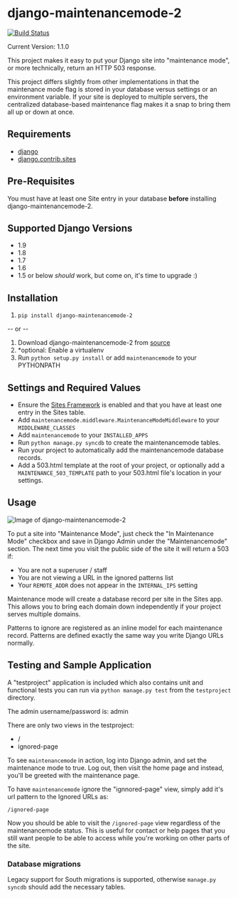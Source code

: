 # django-maintenancemode-2

[![Build Status](https://travis-ci.org/alsoicode/django-maintenancemode-2.svg)](https://travis-ci.org/alsoicode/django-maintenancemode-2)

Current Version: 1.1.0

This project makes it easy to put your Django site into "maintenance mode", or more technically, return an HTTP 503 response.

This project differs slightly from other implementations in that the maintenance mode flag is stored in your database versus settings or an environment variable. If your site is deployed to multiple servers, the centralized database-based maintenance flag makes it a snap to bring them all up or down at once.

## Requirements
- [django](https://www.djangoproject.com/download/)
- [django.contrib.sites](https://docs.djangoproject.com/en/1.8/ref/contrib/sites/)

## Pre-Requisites
You must have at least one Site entry in your database **before** installing django-maintenancemode-2.

## Supported Django Versions
- 1.9
- 1.8
- 1.7
- 1.6
- 1.5 or below *should* work, but come on, it's time to upgrade :)

## Installation
1. `pip install django-maintenancemode-2`

-- or --

1. Download django-maintenancemode-2 from [source](https://github.com/alsoicode/django-maintenancemode-2/archive/master.zip)
2. *optional: Enable a virtualenv
3. Run `python setup.py install` or add `maintenancemode` to your PYTHONPATH

## Settings and Required Values
- Ensure the [Sites Framework](https://docs.djangoproject.com/en/1.8/ref/contrib/sites/) is enabled and that you have at least one entry in the Sites table.
- Add `maintenancemode.middleware.MaintenanceModeMiddleware` to your `MIDDLEWARE_CLASSES`
- Add `maintenancemode` to your `INSTALLED_APPS`
- Run `python manage.py syncdb` to create the maintenancemode tables.
- Run your project to automatically add the maintenancemode database records.
- Add a 503.html template at the root of your project, or optionally add a `MAINTENANCE_503_TEMPLATE` path to your 503.html file's location in your settings.

## Usage

![Image of django-maintenancemode-2](http://res.cloudinary.com/alsoicode/image/upload/v1449537052/django-maintenancemode-2/maintenancemode.jpg)

To put a site into "Maintenance Mode", just check the "In Maintenance Mode" checkbox and save in Django Admin under the "Maintenancemode" section. The next time you visit the public side of the site it will return a 503 if:

- You are not a superuser / staff
- You are not viewing a URL in the ignored patterns list
- Your `REMOTE_ADDR` does not appear in the `INTERNAL_IPS` setting

Maintenance mode will create a database record per site in the Sites app. This allows you to bring each domain down independently if your project serves multiple domains.

Patterns to ignore are registered as an inline model for each maintenance record. Patterns are defined exactly the same way you write Django URLs normally.

## Testing and Sample Application
A "testproject" application is included which also contains unit and functional tests you can run via `python manage.py test` from the `testproject` directory.

The admin username/password is: admin

There are only two views in the testproject:
- /
- ignored-page

To see `maintenancemode` in action, log into Django admin, and set the maintenance mode to true. Log out, then visit the home page and instead, you'll be greeted with the maintenance page.

To have `maintenancemode` ignore the "ignnored-page" view, simply add it's url pattern to the Ignored URLs as:

    /ignored-page

Now you should be able to visit the `/ignored-page` view regardless of the maintenancemode status. This is useful for contact or help pages that you still want people to be able to access while you're working on other parts of the site.

### Database migrations
Legacy support for South migrations is supported, otherwise `manage.py syncdb` should add the necessary tables.
